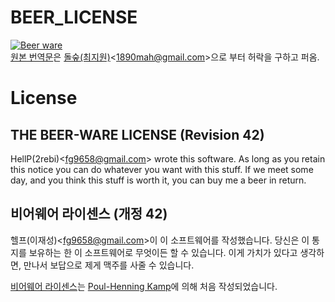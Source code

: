 # BEER_LICENSE
[![Beer ware](https://img.shields.io/badge/license-Beerware-blue.svg
)](https://en.wikipedia.org/wiki/Beerware)  
[원본 번역문](https://github.com/dolsup/fontler/blob/69bbaaab76804d16abd4755b3045e606951e7148/LICENSE.md)은 [돌숲(최지원)](https://github.com/dolsup)<<1890mah@gmail.com>>으로 부터 허락을 구하고 퍼옴.

# License
## THE BEER-WARE LICENSE (Revision 42)
HellP(2rebi)<<fg9658@gmail.com>> wrote this software. As long as you
retain this notice you can do whatever you want with this stuff. If we meet
some day, and you think this stuff is worth it, you can buy me a beer in return.

## 비어웨어 라이센스 (개정 42)
헬프(이재성)<<fg9658@gmail.com>>이 이 소프트웨어를 작성했습니다.
당신은 이 통지를 보유하는 한 이 소프트웨어로 무엇이든 할 수 있습니다.
이게 가치가 있다고 생각하면, 만나서 보답으로 제게 맥주를 사줄 수 있습니다.


[비어웨어 라이센스](http://en.wikipedia.org/wiki/Beerware)는 [Poul-Henning Kamp](http://people.freebsd.org/~phk/)에 의해 처음 작성되었습니다.
